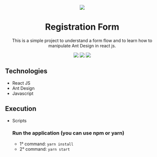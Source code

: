 <div align="center">

![](https://img.shields.io/badge/Status-Done-brightgreen)

</div>

<div align="center">

# Registration Form

This is a simple project to understand a form flow and to learn how to manipulate Ant Design in react js.

![](https://img.shields.io/badge/Autor-Welington%20Larsen-brightgreen)
![](https://img.shields.io/badge/Language-Javascript-brightgreen)
![](https://img.shields.io/badge/Framework-React%20Native-brightgreen)

</div>

## Technologies

- React JS
- Ant Design
- Javascript

## Execution

- Scripts
  ### Run the application (you can use npm or yarn)
  - 1° command: `yarn install`
  - 2° command: `yarn start`
